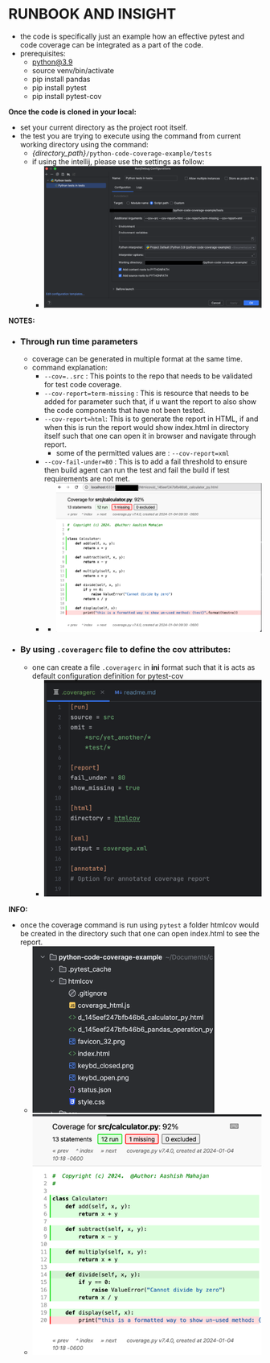 # RUNBOOK AND INSIGHT

- the code is specifically just an example how an effective pytest and code coverage can be integrated as a part of the
  code.
- prerequisites:
    - python@3.9
    - source venv/bin/activate
    - pip install pandas
    - pip install pytest
    - pip install pytest-cov

**Once the code is cloned in your local:**

- set your current directory as the project root itself.
- the test you are trying to execute using the command from current working directory using the command:
    - *{directory_path}*`/python-code-coverage-example/tests`
    - if using the intellij, please use the settings as follow:
        - ![img_2.png](tests/images/img_2.png)

**NOTES:**
- ### Through run time parameters
  - coverage can be generated in multiple format at the same time.
  - command explanation:
      - `--cov=..src` : This points to the repo that needs to be validated for test code coverage.
      - `--cov-report=term-missing` : This is resource that needs to be added for parameter such that, if u want the
        report to also show the code components that have not been tested.
      - `--cov-report=html`: This is to generate the report in HTML, if and when this is run the report would show
        index.html in directory itself such that one can open it in browser and navigate through report.
          - some of the permitted values are : `--cov-report=xml`
      - `--cov-fail-under=80` : This is to add a fail threshold to ensure then build agent can run the test and fail the
        build if test requirements are not met.
      -
          - ![img_5.png](tests/images/img_5.png)
- ### By using `.coveragerc` file to define the cov attributes: 
  - one can create a file `.coveragerc` in **ini** format such that it is acts as default configuration definition for pytest-cov
    - ![img_1.png](tests%2Fimages%2Fimg_1.png)

**INFO:**

- once the coverage command is run using `pytest` a folder htmlcov would be created in the directory such that one can
  open index.html to see the report.
    - ![img_6.png](tests/images/img_6.png)
    - ![img.png](tests/images/img.png)